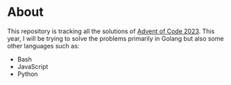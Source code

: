 # About

This repository is tracking all the solutions of [Advent of Code 2023](https://adventofcode.com/2023).
This year, I will be trying to solve the problems primarily in Golang but also some other languages such as:
- Bash
- JavaScript
- Python
